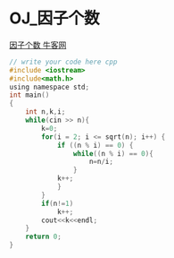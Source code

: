 # OJ_因子个数

[因子个数 牛客网](https://www.nowcoder.com/questionTerminal/e8fb8f89f5d147ec92fd8ecfefe89b0d)

~~~C
// write your code here cpp
#include <iostream>
#include<math.h>
using namespace std;
int main()
{
	int n,k,i;
	while(cin >> n){
		k=0;
		for(i = 2; i <= sqrt(n); i++) {
			if ((n % i) == 0) {
				while((n % i) == 0){
					n=n/i;
				}
			k++;
			}
		}
		if(n!=1)
			k++;
		cout<<k<<endl;
	}
	return 0;
}
~~~

